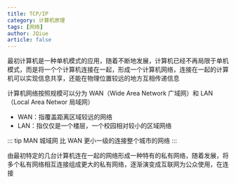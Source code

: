 ```yaml
---
title: TCP/IP
category: 计算机原理
tags: [网络]
author: JQiue
article: false
---
```


最初计算机是一种单机模式的应用，随着不断地发展，计算机已经不再局限于单机模式，而是将一个个计算机连接在一起，形成一个计算机网络，连接在一起的计算机可以实现信息共享，还能在物理位置较远的地方互相传递信息

计算机网络按照规模可以分为 WAN（Wide Area Network 广域网）和 LAN（Local Area Networ 局域网）

+ WAN：指覆盖距离区域较远的网络
+ LAN：指仅仅是一个楼层，一个校园相对较小的区域网络

::: tip MAN 城域网
比 WAN 更小一级的连接整个城市的网络
:::

由最初特定的几台计算机连在一起的网络形成一种特有的私有网络，随着发展，将多个私有网络相互连接组成更大的私有网络，逐渐演变成互联网为公众使用，在连接

<!-- more -->